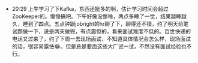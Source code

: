 - 20:29 上午学习了下Kafka，东西还挺多的啊，估计学习时间会超过ZooKeeper的。慢慢搞吧。下午好像没整啥，两点多睡了一觉，结果越睡越久，睡到了四点。五点钟跟jobright的hr聊了下，聊得还不错，约了明天给笔试题做一下，说是两天做完，有点震惊的，看来面试难度不低的。百世快递的电话又过来了，约了下周一去现场面试，不知道具体情况会怎么样，现场面试的话，很容易露怯😂。但是总是要面这些大厂试一试，不然没有面试经验也不行。